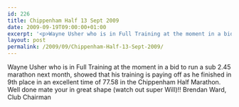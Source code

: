 ```yaml
---
id: 226
title: Chippenham Half 13 Sept 2009
date: 2009-09-19T09:00:00+01:00
excerpt: '<p>Wayne Usher who is in Full Training at the moment in a bid to run a sub 2.45 marathon next month, showed that his training is paying off as he finished in 9th place in an excellent time of 77.58 in the Chippenham Half Marathon. Well done mate your in great shape (watch out super Will)!! Brendan Ward, Club Chairman</p>'
layout: post
permalink: /2009/09/Chippenham-Half-13-Sept-2009/
---
```

Wayne Usher who is in Full Training at the moment in a bid to run a sub 2.45 marathon next month, showed that his training is paying off as he finished in 9th place in an excellent time of 77.58 in the Chippenham Half Marathon. Well done mate your in great shape (watch out super Will)!! Brendan Ward, Club Chairman